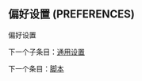 ## 偏好设置 (PREFERENCES)

偏好设置

下一个子条目：[通用设置](http://www.bohemiancoding.com/sketch/help/manual/preferences/general/)

下一个条目：[脚本](http://www.bohemiancoding.com/sketch/help/manual/scripting/)